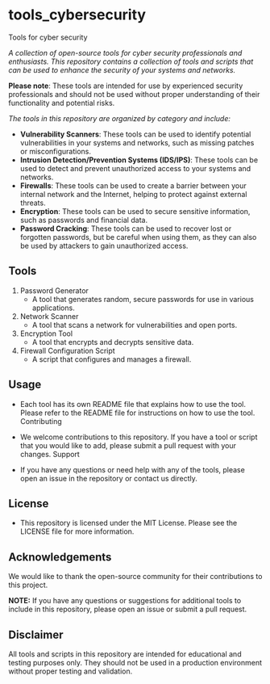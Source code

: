 # tools_cybersecurity
Tools for cyber security

*A collection of open-source tools for cyber security professionals and enthusiasts. This repository contains a collection of tools and scripts that can be used to enhance the security of your systems and networks.*

**Please note**: These tools are intended for use by experienced security professionals and should not be used without proper understanding of their functionality and potential risks.

*The tools in this repository are organized by category and include:*

- **Vulnerability Scanners**: These tools can be used to identify potential vulnerabilities in your systems and networks, such as missing patches or misconfigurations.
- **Intrusion Detection/Prevention Systems (IDS/IPS)**: These tools can be used to detect and prevent unauthorized access to your systems and networks.
- **Firewalls**: These tools can be used to create a barrier between your internal network and the Internet, helping to protect against external threats.
- **Encryption**: These tools can be used to secure sensitive information, such as passwords and financial data.
- **Password Cracking**: These tools can be used to recover lost or forgotten passwords, but be careful when using them, as they can also be used by attackers to gain unauthorized access.

## Tools
1. Password Generator
    - A tool that generates random, secure passwords for use in various applications.
2. Network Scanner
    - A tool that scans a network for vulnerabilities and open ports.
3. Encryption Tool
    - A tool that encrypts and decrypts sensitive data.
4. Firewall Configuration Script
    - A script that configures and manages a firewall.

## Usage

- Each tool has its own README file that explains how to use the tool. Please refer to the README file for instructions on how to use the tool.
Contributing

- We welcome contributions to this repository. If you have a tool or script that you would like to add, please submit a pull request with your changes.
Support

- If you have any questions or need help with any of the tools, please open an issue in the repository or contact us directly.

## License

- This repository is licensed under the MIT License. Please see the LICENSE file for more information.

## Acknowledgements

We would like to thank the open-source community for their contributions to this project.

**NOTE:** If you have any questions or suggestions for additional tools to include in this repository, please open an issue or submit a pull request.

## Disclaimer

All tools and scripts in this repository are intended for educational and testing purposes only. They should not be used in a production environment without proper testing and validation.
